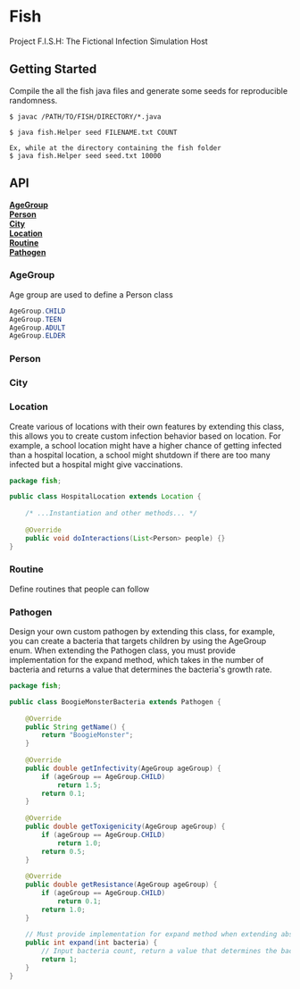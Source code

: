 # Fish
Project F.I.S.H: The Fictional Infection Simulation Host

## Getting Started

Compile the all the fish java files and generate some seeds for reproducible randomness.
``` 
$ javac /PATH/TO/FISH/DIRECTORY/*.java

$ java fish.Helper seed FILENAME.txt COUNT

Ex, while at the directory containing the fish folder
$ java fish.Helper seed seed.txt 10000
```

## API

**[AgeGroup](#agegroup)**<br>
**[Person](#person)**<br>
**[City](#city)**<br>
**[Location](#location)**<br>
**[Routine](#routine)**<br>
**[Pathogen](#pathogen)**<br>

### AgeGroup

Age group are used to define a Person class

``` java
AgeGroup.CHILD
AgeGroup.TEEN
AgeGroup.ADULT
AgeGroup.ELDER
```

### Person


### City


### Location

Create various of locations with their own features by extending this class, this allows you to create custom infection behavior based on location.
For example, a school location might have a higher chance of getting infected than a hospital location, a school might shutdown if there are too many infected but a hospital might give vaccinations.


``` java
package fish;

public class HospitalLocation extends Location {
    
    /* ...Instantiation and other methods... */
    
    @Override
    public void doInteractions(List<Person> people) {}
}

```

### Routine

Define routines that people can follow 



### Pathogen

Design your own custom pathogen by extending this class, for example, you can create a bacteria that targets children by using the AgeGroup enum. 
When extending the Pathogen class, you must provide implementation for the expand method, which takes in the number of bacteria and returns a value that determines the bacteria's growth rate.

``` java
package fish;

public class BoogieMonsterBacteria extends Pathogen {
    
    @Override
    public String getName() {
        return "BoogieMonster";
    }
    
    @Override
    public double getInfectivity(AgeGroup ageGroup) {
        if (ageGroup == AgeGroup.CHILD)
            return 1.5;
        return 0.1;
    }
    
    @Override 
    public double getToxigenicity(AgeGroup ageGroup) {
        if (ageGroup == AgeGroup.CHILD) 
            return 1.0;
        return 0.5;
    }
    
    @Override 
    public double getResistance(AgeGroup ageGroup) {
        if (ageGroup == AgeGroup.CHILD)
            return 0.1;
        return 1.0;
    }
    
    // Must provide implementation for expand method when extending abstract class Pathogen
    public int expand(int bacteria) {
        // Input bacteria count, return a value that determines the bacteria's growth rate
        return 1;
    }
}
```